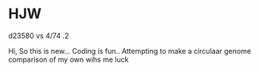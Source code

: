 # HJW
d23580 vs 4/74 .2

Hi, 
So this is new...
Coding is fun..
Attempting to make a circulaar genome comparison of my own 
wihs me luck
